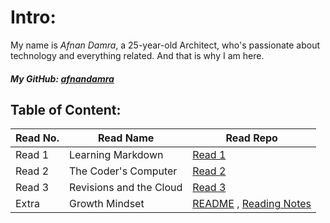 # Intro:
My name is *Afnan Damra*, a 25-year-old Architect, who's passionate about technology and everything related. And that is why I am here.
##### My GitHub: [afnandamra](https://github.com/afnandamra)


## Table of Content:
Read No. | Read Name | Read Repo
--- | --- | ---
Read 1 | Learning Markdown | [Read 1](https://github.com/afnandamra/reading-notes/blob/main/Read%201.md)
Read 2 | The Coder's Computer | [Read 2](https://github.com/afnandamra/reading-notes/blob/main/Read%202.md)
Read 3 | Revisions and the Cloud | [Read 3](https://github.com/afnandamra/reading-notes/blob/main/Read%203.md)
Extra | Growth Mindset | [README](https://github.com/afnandamra/reading-notes/blob/main/README.md) , [Reading Notes](https://afnandamra.github.io/reading-notes/)
